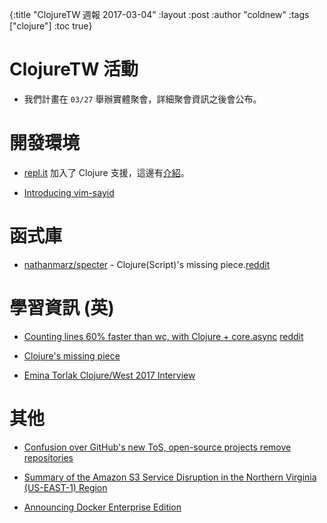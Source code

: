 {:title "ClojureTW 週報 2017-03-04"
:layout :post
:author "coldnew"
:tags  ["clojure"]
:toc true}

# ClojureTW 活動

* 我們計畫在 `03/27` 舉辦實體聚會，詳細聚會資訊之後會公布。

# 開發環境

* [repl.it](https://repl.it/languages/clojure) 加入了 Clojure 支援，這邊有[介紹](https://repl.it/site/blog/clojure)。

* [Introducing vim-sayid](http://arsenerei.com/blog/posts/2017-02-24-vim-sayid/)

# 函式庫

* [nathanmarz/specter](https://github.com/nathanmarz/specter) - Clojure(Script)'s missing piece.[reddit](https://www.reddit.com/r/Clojure/comments/5wy188/clojures_missing_piece_specter_10_release/)

# 學習資訊 (英)

* [Counting lines 60% faster than wc, with Clojure + core.async](https://medium.com/@atroche/counting-lines-60-faster-than-wc-with-clojure-core-async-1af4ce058884#.5hbus95cm) [reddit](https://www.reddit.com/r/Clojure/comments/5x2n47/counting_lines_60_faster_than_wc_with_clojure/)

* [Clojure's missing piece](http://nathanmarz.com/blog/clojures-missing-piece.html)

* [Emina Torlak Clojure/West 2017 Interview](https://purelyfunctional.tv/uncategorized/emina-torlak-clojurewest-2017-interview/)

# 其他

* [Confusion over GitHub's new ToS, open-source projects remove repositories](http://www.lieberbiber.de/2017/03/02/confusion-over-githubs-new-tos-open-source-projects-remove-repositories/)

* [Summary of the Amazon S3 Service Disruption in the Northern Virginia (US-EAST-1) Region](https://aws.amazon.com/tw/message/41926/)

* [Announcing Docker Enterprise Edition](https://blog.docker.com/2017/03/docker-enterprise-edition/)
